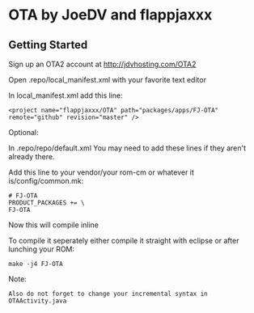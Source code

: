 OTA by JoeDV and flappjaxxx
===========

Getting Started
---------------

Sign up an OTA2 account at http://jdvhosting.com/OTA2

Open .repo/local_manifest.xml with your favorite text editor

In local_manifest.xml add this line:

    <project name="flappjaxxx/OTA" path="packages/apps/FJ-OTA" remote="github" revision="master" />

Optional: 

In .repo/repo/default.xml You may need to add these lines if they aren't already there.

  <remote  name="github"
           fetch=".." />

  <default revision="refs/heads/jellybean"
           remote="github"
           sync-c="true"
           sync-j="4" />

Add this line to your vendor/your rom-cm or whatever it is/config/common.mk:

    # FJ-OTA
    PRODUCT_PACKAGES += \
    FJ-OTA

Now this will compile inline

To compile it seperately either compile it straight with eclipse or after lunching your ROM:

    make -j4 FJ-OTA

Note:

    Also do not forget to change your incremental syntax in OTAActivity.java

